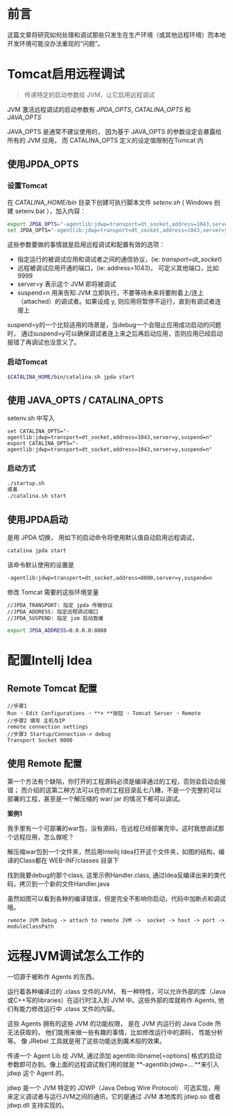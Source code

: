 # 前言

这篇文章将研究如何处理和调试那些只发生在生产环境（或其他远程环境）而本地开发环境可能没办法重现的“问题”。



# Tomcat启用远程调试

> 传递特定的启动参数给 JVM，让它启用远程调试

JVM 激活远程调试的启动参数有 *JPDA_OPTS*, *CATALINA_OPTS* 和 *JAVA_OPTS*

JAVA_OPTS 是通常不建议使用的， 因为基于 JAVA_OPTS 的参数设定会暴露给所有的 JVM 应用， 而 CATALINA_OPTS 定义的设定值限制在Tomcat 内

## 使用JPDA_OPTS

### 设置Tomcat

在 *CATALINA_HOME/bin* 目录下创建可执行脚本文件 *setenv.sh* ( Windows 创建 setenv.bat ），加入内容：

```sh
export JPDA_OPTS="-agentlib:jdwp=transport=dt_socket,address=1043,server=y,suspend=n"
set JPDA_OPTS="-agentlib:jdwp=transport=dt_socket,address=1043,server=y,suspend=n"
```

这些参数要做的事情就是启用远程调试和配置有效的选项：

- 指定运行的被调试应用和调试者之间的通信协议，(ie: *transport=dt_socket*)
- 远程被调试应用开通的端口，(ie: address=1043)， 可定义其他端口，比如9999
- server=y 表示这个 JVM 即将被调试
- suspend=n 用来告知 JVM 立即执行，不要等待未来将要附着上/连上（attached）的调试者。如果设成 y, 则应用将暂停不运行，直到有调试者连接上

suspend=y的一个比较适用的场景是，当debug一个会阻止应用成功启动的问题时， 通过suspend=y可以确保调试者连上来之后再启动应用，否则应用已经启动报错了再调试也没意义了。

### 启动Tomcat

```sh
$CATALINA_HOME/bin/catalina.sh jpda start
```

## 使用 JAVA_OPTS / CATALINA_OPTS

 setenv.sh 中写入

```
set CATALINA_OPTS="-agentlib:jdwp=transport=dt_socket,address=1043,server=y,suspend=n"
export CATALINA_OPTS="-agentlib:jdwp=transport=dt_socket,address=1043,server=y,suspend=n"
```

### 启动方式

```sh
./startup.sh
或者
./catalina.sh start
```

## 使用JPDA启动

是用 JPDA 切换， 用如下的启动命令将使用默认值自动启用远程调试，

```sh
catalina jpda start
```

该命令默认使用的设置是

```bash
-agentlib:jdwp=transport=dt_socket,address=8000,server=y,suspend=n
```

修改 Tomcat 需要的这些环境变量

```bash
//JPDA_TRANSPORT: 指定 jpda 传输协议
//JPDA_ADDRESS: 指定远程调试端口
//JPDA_SUSPEND: 指定 jvm 启动暂缓

export JPDA_ADDRESS=0.0.0.0:8080
```

# 配置Intellj Idea

## Remote Tomcat 配置

```
//步骤1
Run ➝ Edit Configurations ➝ **+ **按钮 ➝ Tomcat Server ➝ Remote
//步骤2 填写 主机与IP
remote connection settings
//步骤3 Startup/Connection-> debug
Transport Socket 8000
```

## 使用 Remote 配置

第一个方法有个缺陷，你打开的工程源码必须是编译通过的工程，否则会启动会报错；
而介绍的这第二种方法可以在你的工程目录乱七八糟，不是一个完整的可以部署的工程，甚至是一个解压缩的 war/ jar 的情况下都可以调试。

**案例1**

我手里有一个可部署的war包，没有源码，在远程已经部署完毕。这时我想调试那个远程应用，怎么做呢？

解压缩war包到一个文件夹，然后用Intellij Idea打开这个文件夹，如图的结构，编译的Class都在 WEB-INF/classes 目录下

找到我要debug的那个class, 这里示例Handler.class, 通过Idea反编译出来的类代码，拷贝到一个新的文件Handler.java

虽然如图可以看到各种的编译错误，但是完全不影响你启动，代码中加断点和调试哦。



```
remote JVM Debug -> attach to remote JVM ->  socket -> host -> port -> moduleClassPath
```

# 远程JVM调试怎么工作的

一切源于被称作 Agents 的东西。

运行着各种编译过的 .class 文件的JVM， 有一种特性，可以允许外部的库（Java或C++写的libraries）在运行时注入到 JVM 中。这些外部的库就称作 Agents, 他们有能力修改运行中 .class 文件的内容。

这些 Agents 拥有的这些 JVM 的功能权限， 是在 JVM 内运行的 Java Code 所无法获取的， 他们能用来做一些有趣的事情，比如修改运行中的源码， 性能分析等。 像 JRebel 工具就是用了这些功能达到魔术般的效果。

传递一个 Agent Lib 给 JVM, 通过添加 agentlib:libname[=options] 格式的启动参数即可办到。像上面的远程调试我们用的就是 **-agentlib:jdwp=... **来引入 jdwp 这个 Agent 的。

jdwp 是一个 JVM 特定的 JDWP（Java Debug Wire Protocol） 可选实现，用来定义调试者与运行JVM之间的通讯，它的是通过 JVM 本地库的 jdwp.so 或者 jdwp.dll 支持实现的。

